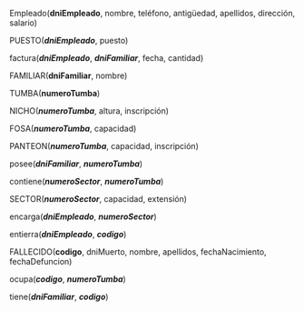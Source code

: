 Empleado(**dniEmpleado**, nombre, teléfono, antigüedad, apellidos, dirección, salario)

PUESTO(***dniEmpleado***, puesto)

factura(***dniEmpleado***, ***dniFamiliar***, fecha, cantidad)

FAMILIAR(**dniFamiliar**, nombre)

TUMBA(**numeroTumba**)

NICHO(***numeroTumba***, altura, inscripción)

FOSA(***numeroTumba***, capacidad)

PANTEON(***numeroTumba***, capacidad, inscripción)

posee(***dniFamiliar***, ***numeroTumba***)

contiene(***numeroSector***, ***numeroTumba***)

SECTOR(***numeroSector***, capacidad, extensión)

encarga(***dniEmpleado***, ***numeroSector***)

entierra(***dniEmpleado***, ***codigo***)

FALLECIDO(**codigo**, dniMuerto, nombre, apellidos, fechaNacimiento, fechaDefuncion)

ocupa(***codigo***, ***numeroTumba***)

tiene(***dniFamiliar***, ***codigo***)